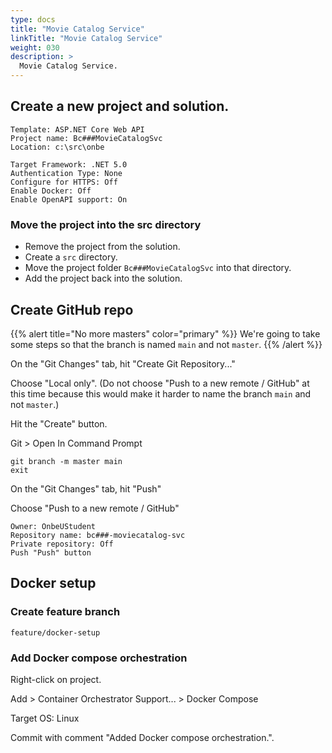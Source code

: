 ```yaml
---
type: docs
title: "Movie Catalog Service"
linkTitle: "Movie Catalog Service"
weight: 030
description: >
  Movie Catalog Service.
---
```


## Create a new project and solution.

~~~
Template: ASP.NET Core Web API
Project name: Bc###MovieCatalogSvc
Location: c:\src\onbe

Target Framework: .NET 5.0
Authentication Type: None
Configure for HTTPS: Off
Enable Docker: Off
Enable OpenAPI support: On
~~~

### Move the project into the src directory

 - Remove the project from the solution.
 - Create a `src` directory.
 - Move the project folder `Bc###MovieCatalogSvc` into that directory.
 - Add the project back into the solution.

## Create GitHub repo

{{% alert title="No more masters" color="primary" %}}
We're going to take some steps so that the branch is named `main` and not `master`.
{{% /alert %}}

On the "Git Changes" tab, hit "Create Git Repository..."

Choose "Local only". (Do not choose "Push to a new remote / GitHub" at this time because this would make it harder to name the branch `main` and not `master`.)

Hit the "Create" button.

Git > Open In Command Prompt

~~~
git branch -m master main
exit
~~~

On the "Git Changes" tab, hit "Push"

Choose "Push to a new remote / GitHub"

~~~
Owner: OnbeUStudent
Repository name: bc###-moviecatalog-svc
Private repository: Off
Push "Push" button
~~~

## Docker setup

### Create feature branch

~~~
feature/docker-setup
~~~

### Add Docker compose orchestration

Right-click on project.

Add > Container Orchestrator Support... > Docker Compose

Target OS: Linux

Commit with comment "Added Docker compose orchestration.".

